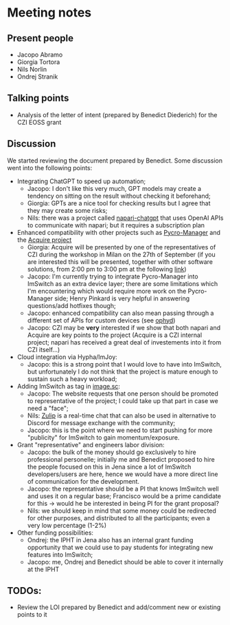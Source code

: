 # Meeting notes

## Present people

- Jacopo Abramo
- Giorgia Tortora
- Nils Norlin
- Ondrej Stranik

## Talking points

- Analysis of the letter of intent (prepared by Benedict Diederich) for the CZI EOSS grant

## Discussion

We started reviewing the document prepared by Benedict. Some discussion went into the following points:

- Integrating ChatGPT to speed up automation;
  - Jacopo: I don't like this very much, GPT models may create a tendency on sitting on the result without checking it beforehand;
  - Giorgia: GPTs are a nice tool for checking results but I agree that they may create some risks;
  - Nils: there was a project called [napari-chatgpt](https://github.com/royerlab/napari-chatgpt) that uses OpenAI APIs to communicate with napari; but it requires a subscription plan
- Enhanced compatibility with other projects such as [Pycro-Manager](https://github.com/micro-manager/pycro-manager) and the [Acquire project](https://github.com/acquire-project)
  - Giorgia: Acquire will be presented by one of the representatives of CZI during the workshop in Milan on the 27th of September (if you are interested this will be presented, together with other software solutions, from 2:00 pm to 3:00 pm at the following [link](https://politecnicomilano.webex.com/politecnicomilano/j.php?MTID=m810184e82c22cbd85ce7332ec06b2ec6))
  - Jacopo: I'm currently trying to integrate Pycro-Manager into ImSwitch as an extra device layer; there are some limitations which I'm encountering which would require more work on the Pycro-Manager side; Henry Pinkard is very helpful in answering questions/add hotfixes though;
  - Jacopo: enhanced compatibility can also mean passing through a different set of APIs for custom devices (see [ophyd](https://nsls-ii.github.io/ophyd/architecture.html))
  - Jacopo: CZI may be **very** interested if we show that both napari and Acquire are key points to the project (Acquire is a CZI internal project; napari has received a great deal of investements into it from CZI itself...)
- Cloud integration via Hypha/ImJoy:
  - Jacopo: this is a strong point that I would love to have into ImSwitch, but unfortunately I do not think that the project is mature enough to sustain such a heavy workload;
- Adding ImSwitch as tag in [image.sc](https://forum.image.sc/):
  - Jacopo: The website requests that one person should be promoted to representative of the project; I could take up that part in case we need a "face";
  - Nils: [Zulip](https://imagesc.zulipchat.com/) is a real-time chat that can also be used in alternative to Discord for message exchange with the community;
  - Jacopo: this is the point where we need to start pushing for more "publicity" for ImSwitch to gain momentum/exposure.
- Grant "representative" and engineers labor division:
  - Jacopo: the bulk of the money should go exclusively to hire professional personelle; initially me and Benedict proposed to hire the people focused on this in Jena since a lot of ImSwitch developers/users are here, hence we would have a more direct line of communication for the development.
  - Jacopo: the representative should be a PI that knows ImSwitch well and uses it on a regular base; Francisco would be a prime candidate for this -> would he be interested in being PI for the grant proposal?
  - Nils: we should keep in mind that some money could be redirected for other purposes, and distributed to all the participants; even a very low percentage (1-2%)
- Other funding possibilities:
  - Ondrej: the IPHT in Jena also has an internal grant funding opportunity that we could use to pay students for integrating new features into ImSwitch;
  - Jacopo: me, Ondrej and Benedict should be able to cover it internally at the IPHT
 
## TODOs:
- Review the LOI prepared by Benedict and add/comment new or existing points to it
